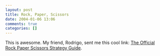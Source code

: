 ```yaml
---
layout: post
title: Rock, Paper, Scissors
date: 2004-01-06 13:06
comments: true
categories: []
---
```

This is awesome. My friend, Rodrigo, sent me this cool link:
<a href="http://www.worldrps.com">The Official Rock Paper Scissors Strategy Guide</a>.
